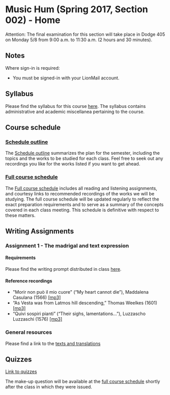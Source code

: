 # Music Hum (Spring 2017, Section 002) - Home

Attention: The final examination for this section will take place in Dodge 405 on Monday 5/8 from 9:00 a.m. to 11:30 a.m. (2 hours and 30 minutes).

## Notes

Where sign-in is required:

- You must be signed-in with your LionMail account.

## Syllabus

Please find the syllabus for this course [here](hum_syllabus.md). The syllabus contains administrative and academic miscellanea pertaining to the course.

## Course schedule

### [Schedule outline](https://docs.google.com/document/d/13NnJ9FUczxDJPFK0qF2Hwpm-7BouJxr8wDGwqIxgnc4/pub)

The [Schedule outline](https://docs.google.com/document/d/13NnJ9FUczxDJPFK0qF2Hwpm-7BouJxr8wDGwqIxgnc4/pub) summarizes the plan for the semester, including the topics and the works to be studied for each class. Feel free to seek out any recordings you like for the works listed if you want to get ahead.

### [Full course schedule](https://docs.google.com/document/d/15cjrACmZeAe51HgzcpIClHJbnf9bX4Eoc06b7jnE2gU/pub)

The [Full course schedule](https://docs.google.com/document/d/15cjrACmZeAe51HgzcpIClHJbnf9bX4Eoc06b7jnE2gU/pub) includes all reading and listening assignments, and courtesy links to recommended recordings of the works we will be studying. The full course schedule will be updated regularly to reflect the exact preparation requirements and to serve as a summary of the concepts covered in each class meeting. This schedule is definitive with respect to these matters.

## Writing Assignments

### Assignment 1 - The madrigal and text expression

#### Requirements

Please find the writing prompt distributed in class [here](https://docs.google.com/document/d/1Itb_hqQDY-BSF5doQ_j1rKxwH0LoDvOvw23-boF0Kvs/pub).

#### Reference recordings

- "Morir non può il mio cuore" (“My heart cannot die”), Maddalena Casulana (1566) [[mp3]](https://drive.google.com/open?id=0BzK7B8W6SItdd3FQU3Fyd3JXTlk)
- “As Vesta was from Latmos hill descending,” Thomas Weelkes (1601) [[mp3]](https://drive.google.com/open?id=0BzK7B8W6SItdblRPbkgwWmk4TFk)
- “Quivi sospiri pianti” (“Their sighs, lamentations...”), Luzzascho Luzzaschi (1576) [[mp3]](https://drive.google.com/open?id=0BzK7B8W6SItdOHlySmFUS3VwUlU)

### General resources

Please find a link to the [texts and translations](https://docs.google.com/document/d/1EqqVUWNoHfoCCwns_6iiJYRRPEjB9U6zIhroVLyvFSU/pub)

## Quizzes

[Link to quizzes](https://drive.google.com/drive/u/1/folders/0BzK7B8W6SItdR1JadkdEMWVhazA)

The make-up question will be available at the [full course schedule](https://docs.google.com/document/d/15cjrACmZeAe51HgzcpIClHJbnf9bX4Eoc06b7jnE2gU/pub) shortly after the class in which they were issued.
